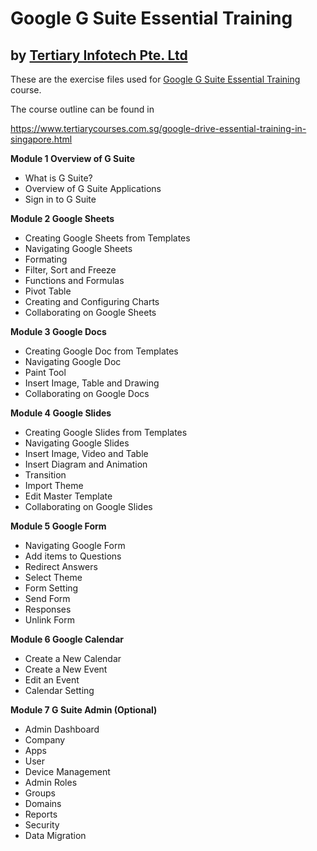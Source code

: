 # Google G Suite Essential Training
## by [Tertiary Infotech Pte. Ltd](https://www.tertiarycourses.com.sg/)

These are the exercise files used for [Google G Suite Essential Training](https://www.tertiarycourses.com.sg/google-drive-essential-training-in-singapore.html) course. 

The course outline can be found in 

https://www.tertiarycourses.com.sg/google-drive-essential-training-in-singapore.html

<p><strong>Module 1 Overview of G Suite</strong></p>
<ul>
<li>What is G Suite?</li>
<li>Overview of G Suite Applications</li>
<li>Sign in to G Suite</li>
</ul>
<p><strong>Module 2 Google Sheets</strong></p>
<ul>
<li>Creating Google Sheets from Templates</li>
<li>Navigating Google Sheets</li>
<li>Formating</li>
<li>Filter, Sort and Freeze</li>
<li>Functions and Formulas</li>
<li>Pivot Table</li>
<li>Creating and Configuring Charts</li>
<li>Collaborating on Google Sheets</li>
</ul>
<p><strong>Module 3 Google Docs</strong></p>
<ul>
<li>Creating Google Doc from Templates</li>
<li>Navigating Google Doc</li>
<li>Paint Tool</li>
<li>Insert Image, Table and Drawing</li>
<li>Collaborating on Google Docs</li>
</ul>
<p><strong>Module 4 Google Slides</strong></p>
<ul>
<li>Creating Google Slides from Templates</li>
<li>Navigating Google Slides</li>
<li>Insert Image, Video and Table</li>
<li>Insert Diagram and Animation</li>
<li>Transition</li>
<li>Import Theme</li>
<li>Edit Master Template&nbsp;</li>
<li>Collaborating on Google Slides</li>
</ul>
<p><strong>Module 5 Google Form</strong></p>
<ul>
<li>Navigating Google Form</li>
<li>Add items to Questions</li>
<li>Redirect Answers</li>
<li>Select Theme</li>
<li>Form Setting</li>
<li>Send Form</li>
<li>Responses</li>
<li>Unlink Form</li>
</ul>
<p><strong>Module 6 Google Calendar</strong></p>
<ul>
<li>Create a New Calendar</li>
<li>Create a New Event</li>
<li>Edit an Event</li>
<li>Calendar Setting</li>
</ul>
<p><strong>Module 7 G Suite Admin (Optional)</strong></p>
<ul>
<li>Admin Dashboard</li>
<li>Company</li>
<li>Apps</li>
<li>User</li>
<li>Device Management</li>
<li>Admin Roles</li>
<li>Groups</li>
<li>Domains</li>
<li>Reports</li>
<li>Security</li>
<li>Data Migration</li>
</ul>





